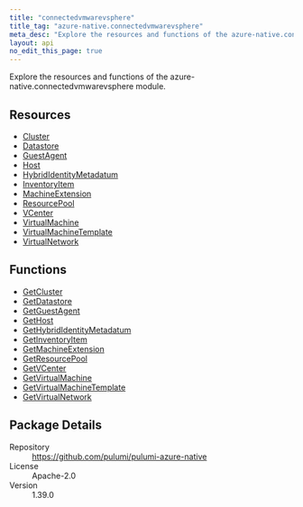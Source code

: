 ```yaml
---
title: "connectedvmwarevsphere"
title_tag: "azure-native.connectedvmwarevsphere"
meta_desc: "Explore the resources and functions of the azure-native.connectedvmwarevsphere module."
layout: api
no_edit_this_page: true
---
```


<!-- WARNING: this file was generated by Pulumi Docs Generator. -->
<!-- Do not edit by hand unless you're certain you know what you are doing! -->

Explore the resources and functions of the azure-native.connectedvmwarevsphere module.

<h2 id="resources">Resources</h2>
<ul class="api">
    <li><a href="cluster" title="Cluster"><span class="api-symbol api-symbol--resource"></span>Cluster</a></li>
    <li><a href="datastore" title="Datastore"><span class="api-symbol api-symbol--resource"></span>Datastore</a></li>
    <li><a href="guestagent" title="GuestAgent"><span class="api-symbol api-symbol--resource"></span>GuestAgent</a></li>
    <li><a href="host" title="Host"><span class="api-symbol api-symbol--resource"></span>Host</a></li>
    <li><a href="hybrididentitymetadatum" title="HybridIdentityMetadatum"><span class="api-symbol api-symbol--resource"></span>HybridIdentityMetadatum</a></li>
    <li><a href="inventoryitem" title="InventoryItem"><span class="api-symbol api-symbol--resource"></span>InventoryItem</a></li>
    <li><a href="machineextension" title="MachineExtension"><span class="api-symbol api-symbol--resource"></span>MachineExtension</a></li>
    <li><a href="resourcepool" title="ResourcePool"><span class="api-symbol api-symbol--resource"></span>ResourcePool</a></li>
    <li><a href="vcenter" title="VCenter"><span class="api-symbol api-symbol--resource"></span>VCenter</a></li>
    <li><a href="virtualmachine" title="VirtualMachine"><span class="api-symbol api-symbol--resource"></span>VirtualMachine</a></li>
    <li><a href="virtualmachinetemplate" title="VirtualMachineTemplate"><span class="api-symbol api-symbol--resource"></span>VirtualMachineTemplate</a></li>
    <li><a href="virtualnetwork" title="VirtualNetwork"><span class="api-symbol api-symbol--resource"></span>VirtualNetwork</a></li>
</ul>

<h2 id="functions">Functions</h2>
<ul class="api">
    <li><a href="getcluster" title="GetCluster"><span class="api-symbol api-symbol--function"></span>GetCluster</a></li>
    <li><a href="getdatastore" title="GetDatastore"><span class="api-symbol api-symbol--function"></span>GetDatastore</a></li>
    <li><a href="getguestagent" title="GetGuestAgent"><span class="api-symbol api-symbol--function"></span>GetGuestAgent</a></li>
    <li><a href="gethost" title="GetHost"><span class="api-symbol api-symbol--function"></span>GetHost</a></li>
    <li><a href="gethybrididentitymetadatum" title="GetHybridIdentityMetadatum"><span class="api-symbol api-symbol--function"></span>GetHybridIdentityMetadatum</a></li>
    <li><a href="getinventoryitem" title="GetInventoryItem"><span class="api-symbol api-symbol--function"></span>GetInventoryItem</a></li>
    <li><a href="getmachineextension" title="GetMachineExtension"><span class="api-symbol api-symbol--function"></span>GetMachineExtension</a></li>
    <li><a href="getresourcepool" title="GetResourcePool"><span class="api-symbol api-symbol--function"></span>GetResourcePool</a></li>
    <li><a href="getvcenter" title="GetVCenter"><span class="api-symbol api-symbol--function"></span>GetVCenter</a></li>
    <li><a href="getvirtualmachine" title="GetVirtualMachine"><span class="api-symbol api-symbol--function"></span>GetVirtualMachine</a></li>
    <li><a href="getvirtualmachinetemplate" title="GetVirtualMachineTemplate"><span class="api-symbol api-symbol--function"></span>GetVirtualMachineTemplate</a></li>
    <li><a href="getvirtualnetwork" title="GetVirtualNetwork"><span class="api-symbol api-symbol--function"></span>GetVirtualNetwork</a></li>
</ul>

<h2 id="package-details">Package Details</h2>
<dl class="package-details">
	<dt>Repository</dt>
	<dd><a href="https://github.com/pulumi/pulumi-azure-native">https://github.com/pulumi/pulumi-azure-native</a></dd>
	<dt>License</dt>
	<dd>Apache-2.0</dd>
	<dt>Version</dt>
	<dd>1.39.0</dd>
</dl>

